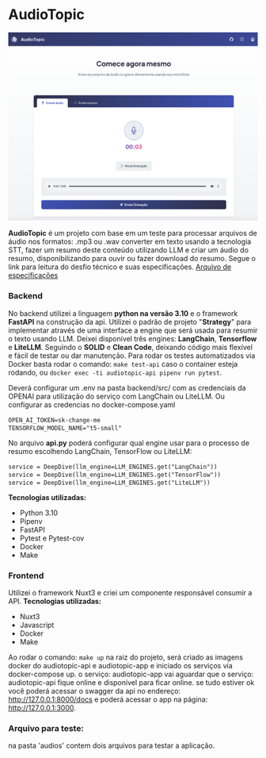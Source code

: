 # AudioTopic
  
![AudioTopic Template](AudioTopic-Template.png)

**AudioTopic**  é um projeto com base em um teste para processar arquivos de áudio nos formatos: .mp3 ou .wav
converter em texto usando a tecnologia STT, fazer um resumo deste conteúdo utilizando LLM e criar um áudio do resumo, disponibilizando para ouvir ou fazer download do resumo.
Segue o link para leitura do desfio técnico e suas especificações.
[Arquivo de especificações](AudioTipic-test.pdf)



### Backend
No backend utilizei a linguagem **python na versão 3.10** e o framework **FastAPI** na construção da api.
Utilizei o padrão de projeto "**Strategy**" para implementar através de uma interface a engine que será usada para resumir o texto usando LLM. Deixei disponível três engines: **LangChain**, **Tensorflow** e **LiteLLM**. Seguindo o **SOLID** e **Clean Code**, deixando código mais flexível e fácil de testar ou dar manutenção.
Para rodar os testes automatizados via Docker basta rodar o comando: `make test-api` caso o container esteja rodando, ou `docker exec -ti audiotopic-api pipenv run pytest`. 

Deverá configurar um .env na pasta backend/src/ com as credenciais da OPENAI para utilização do serviço com LangChain ou LiteLLM.
Ou configurar as credencias no docker-compose.yaml

    OPEN_AI_TOKEN=sk-change-me
    TENSORFLOW_MODEL_NAME="t5-small"

No arquivo **api.py** poderá configurar qual engine usar para o processo de resumo escolhendo LangChain, TensorFlow ou LiteLLM:

  
    service = DeepDive(llm_engine=LLM_ENGINES.get("LangChain"))
    service = DeepDive(llm_engine=LLM_ENGINES.get("TensorFlow"))
    service = DeepDive(llm_engine=LLM_ENGINES.get("LiteLLM"))

**Tecnologias utilizadas:**
 - Python 3.10 
 - Pipenv
 - FastAPI
 - Pytest e Pytest-cov
 - Docker
 - Make


### Frontend
Utilizei o framework Nuxt3 e criei um componente responsável consumir a API.
**Tecnologias utilizadas:**
 - Nuxt3 
 - Javascript
 - Docker
 - Make  

 
Ao rodar o comando: `make up` na raiz do projeto, será criado as imagens docker do audiotopic-api e audiotopic-app
e iniciado os serviços via docker-compose up.
o serviço: audiotopic-app vai aguardar que o serviço: audiotopic-api fique online e disponível para ficar online.
se tudo estiver ok você poderá acessar o swagger da api no endereço: http://127.0.0.1:8000/docs
e poderá acessar o app na página: http://127.0.0.1:3000.

### Arquivo para teste:
na pasta 'audios' contem dois arquivos para testar a aplicação.